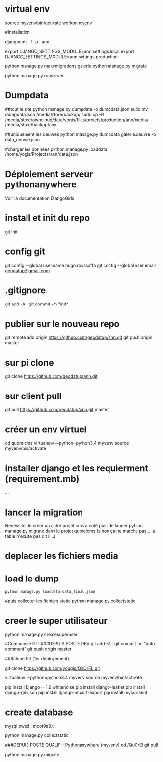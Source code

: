 # virtual env
source myvenv/bin/activate
workon myenv

#Installation 

djangocms -f -p . ann


export DJANGO_SETTINGS_MODULE=ann.settings.local
export DJANGO_SETTINGS_MODULE=ann.settings.production

python manage.py makemigrations galerie
python manage.py migrate


python manage.py runserver



# Dumpdata

##tout le site
python manage.py dumpdata -o dumpdata.json
sudo mv dumpdata.json /media/store/backup/
sudo cp -R /media/store/owncloud/data/yogis/files/projets/production/ann/media/ /media/store/backup/ann

##uniquement les oeuvres
python manage.py dumpdata galerie.oeuvre -o data_oeuvre.json



#charger les données
python manage.py loaddata /home/yogis/Projects/ann/data.json




# Déploiement serveur pythonanywhere
Voir la documentation DjangoGirls

# install et init du repo
git init
# config git
 git config --global user.name hugo.roussaffa
 git config --global user.email geodatup@gmail.com

# .gitignore



git add -A .
git commit -m "init"

# publier sur le nouveau repo

git remote add origin https://github.com/geodatup/ann.git
git push origin master


# sur pi clone
git clone https://github.com/geodatup/ann.git


# sur client pull
git pull https://github.com/geodatup/ann.git master

# créer un env virtuel
cd quorelcms
virtualenv --python=python3.4 myvenv
source myvenv/bin/activate

# installer django et les requierment (requirement.mb)
...
# lancer la migration
Necéssite de créer un autre projet cms à coté puis de lancer 
python manage.py migrate 
dans le projet quorelcms
(sinon ça ne marche pas... la table n'existe pas dit il...)


# deplacer les fichiers media
# load le dump
```
python manage.py loaddata data_final.json
```

#puis collecter les fichiers static
python manage.py collectstatic




# creer le super utilisateur
python manage.py createsuperuser



#Commande GIT 
###DEPUIS POSTE DEV
git add -A .
git commit -m "auto comment"
git push origin master



###clone Git (1er déployement)

git clone https://github.com/yougis/QuOrEL.git


virtualenv --python=python3.4 myvenv
source myvenv/bin/activate


pip install Django==1.9 whitenoise
pip install django-leaflet
pip install django-geojson
pip install django-import-export
pip install mysqlclient


# create database
mysql 
pwsd : mcot9a9.t

python manage.py collectstatic







###DEPUIS POSTE QUALIF - Pythonanywhere (myvenv)
cd /QuOrEl
git pull

python manage.py migrate

